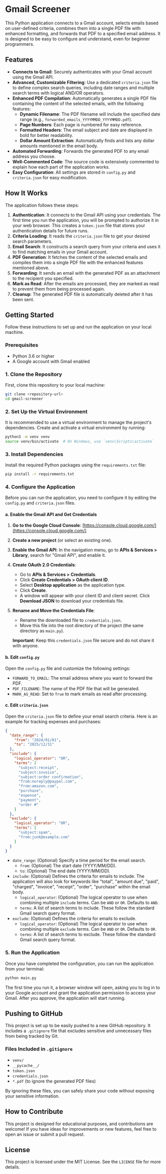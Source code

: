 
# Gmail Screener

This Python application connects to a Gmail account, selects emails based on user-defined criteria, combines them into a single PDF file with enhanced formatting, and forwards that PDF to a specified email address. It is designed to be easy to configure and understand, even for beginner programmers.

## Features

*   **Connects to Gmail**: Securely authenticates with your Gmail account using the Gmail API.
*   **Advanced, Customizable Filtering**: Use a dedicated `criteria.json` file to define complex search queries, including date ranges and multiple search terms with logical AND/OR operators.
*   **Enhanced PDF Compilation**: Automatically generates a single PDF file containing the content of the selected emails, with the following features:
    *   **Dynamic Filename**: The PDF filename will include the specified date range (e.g., `forwarded_emails_YYYYMMDD_YYYYMMDD.pdf`).
    *   **Page Numbers**: Each page is numbered for easy reference.
    *   **Formatted Headers**: The email subject and date are displayed in bold for better readability.
    *   **Dollar Amount Extraction**: Automatically finds and lists any dollar amounts mentioned in the email body.
*   **Automated Forwarding**: Forwards the generated PDF to any email address you choose.
*   **Well-Commented Code**: The source code is extensively commented to explain how each part of the application works.
*   **Easy Configuration**: All settings are stored in `config.py` and `criteria.json` for easy modification.

## How It Works

The application follows these steps:

1.  **Authentication**: It connects to the Gmail API using your credentials. The first time you run the application, you will be prompted to authorize it in your web browser. This creates a `token.json` file that stores your authentication details for future runs.
2.  **Criteria Loading**: It reads the `criteria.json` file to get your desired search parameters.
3.  **Email Search**: It constructs a search query from your criteria and uses it to find matching emails in your Gmail account.
4.  **PDF Generation**: It fetches the content of the selected emails and compiles them into a single PDF file with the enhanced features mentioned above.
5.  **Forwarding**: It sends an email with the generated PDF as an attachment to the recipient you specified.
6.  **Mark as Read**: After the emails are processed, they are marked as read to prevent them from being processed again.
7.  **Cleanup**: The generated PDF file is automatically deleted after it has been sent.

## Getting Started

Follow these instructions to set up and run the application on your local machine.

### Prerequisites

*   Python 3.6 or higher
*   A Google account with Gmail enabled

### 1. Clone the Repository

First, clone this repository to your local machine:

```bash
git clone <repository-url>
cd gmail-screener
```

### 2. Set Up the Virtual Environment

It is recommended to use a virtual environment to manage the project's dependencies. Create and activate a virtual environment by running:

```bash
python3 -m venv venv
source venv/bin/activate  # On Windows, use `venv\Scripts\activate`
```

### 3. Install Dependencies

Install the required Python packages using the `requirements.txt` file:

```bash
pip install -r requirements.txt
```

### 4. Configure the Application

Before you can run the application, you need to configure it by editing the `config.py` and `criteria.json` files.

#### a. Enable the Gmail API and Get Credentials

1.  **Go to the Google Cloud Console**: [https://console.cloud.google.com/](https://console.cloud.google.com/)
2.  **Create a new project** (or select an existing one).
3.  **Enable the Gmail API**: In the navigation menu, go to **APIs & Services > Library**, search for "Gmail API", and enable it.
4.  **Create OAuth 2.0 Credentials**:
    *   Go to **APIs & Services > Credentials**.
    *   Click **Create Credentials > OAuth client ID**.
    *   Select **Desktop application** as the application type.
    *   Click **Create**.
    *   A window will appear with your client ID and client secret. Click **Download JSON** to download your credentials file.
5.  **Rename and Move the Credentials File**:
    *   Rename the downloaded file to `credentials.json`.
    *   Move this file into the root directory of the project (the same directory as `main.py`).

    **Important**: Keep this `credentials.json` file secure and do not share it with anyone.

#### b. Edit `config.py`

Open the `config.py` file and customize the following settings:

*   `FORWARD_TO_EMAIL`: The email address where you want to forward the PDF.
*   `PDF_FILENAME`: The name of the PDF file that will be generated.
*   `MARK_AS_READ`: Set to `True` to mark emails as read after processing.

#### c. Edit `criteria.json`

Open the `criteria.json` file to define your email search criteria. Here is an example for tracking expenses and purchases:

```json
{
  "date_range": {
    "from": "2024/01/01",
    "to": "2025/12/31"
  },
  "include": {
    "logical_operator": "OR",
    "terms": [
      "subject:receipt",
      "subject:invoice",
      "subject:order confirmation",
      "from:noreply@paypal.com",
      "from:amazon.com",
      "purchase",
      "expense",
      "payment",
      "order #"
    ]
  },
  "exclude": {
    "logical_operator": "OR",
    "terms": [
      "subject:spam",
      "from:junk@example.com"
    ]
  }
}
```

*   `date_range`: (Optional) Specify a time period for the email search.
    *   `from`: (Optional) The start date (YYYY/MM/DD).
    *   `to`: (Optional) The end date (YYYY/MM/DD).
*   `include`: (Optional) Defines the criteria for emails to include. The application will also look for keywords like "total", "amount due", "paid", "charged", "invoice", "receipt", "order", "purchase" within the email body.
    *   `logical_operator`: (Optional) The logical operator to use when combining multiple `include` terms. Can be `AND` or `OR`. Defaults to `AND`.
    *   `terms`: A list of search terms to include. These follow the standard Gmail search query format.
*   `exclude`: (Optional) Defines the criteria for emails to exclude.
    *   `logical_operator`: (Optional) The logical operator to use when combining multiple `exclude` terms. Can be `AND` or `OR`. Defaults to `OR`.
    *   `terms`: A list of search terms to exclude. These follow the standard Gmail search query format.

### 5. Run the Application

Once you have completed the configuration, you can run the application from your terminal:

```bash
python main.py
```

The first time you run it, a browser window will open, asking you to log in to your Google account and grant the application permission to access your Gmail. After you approve, the application will start running.

## Pushing to GitHub

This project is set up to be easily pushed to a new GitHub repository. It includes a `.gitignore` file that excludes sensitive and unnecessary files from being tracked by Git.

### Files Included in `.gitignore`

*   `venv/`
*   `__pycache__/`
*   `token.json`
*   `credentials.json`
*   `*.pdf` (to ignore the generated PDF files)

By ignoring these files, you can safely share your code without exposing your sensitive information.

## How to Contribute

This project is designed for educational purposes, and contributions are welcome! If you have ideas for improvements or new features, feel free to open an issue or submit a pull request.

## License

This project is licensed under the MIT License. See the `LICENSE` file for more details.
